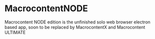 # MacrocontentNODE
Macrocontent NODE edition is the unfinished solo web browser electron based app, soon to be replaced by MacrocontentX and Macrocontent ULTIMATE
